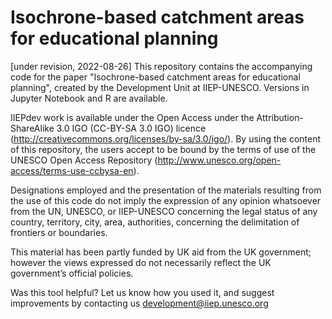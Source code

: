 # Isochrone-based catchment areas for educational planning

[under revision, 2022-08-26]
This repository contains the accompanying code for the paper "Isochrone-based catchment areas for educational planning", created by the Development Unit at IIEP-UNESCO. Versions in Jupyter Notebook and R are available.

IIEPdev work is available under the Open Access under the Attribution-ShareAlike 3.0 IGO (CC-BY-SA 3.0 IGO) licence (http://creativecommons.org/licenses/by-sa/3.0/igo/). By using the content of this repository, the users accept to be bound by the terms of use of the UNESCO Open Access Repository (http://www.unesco.org/open-access/terms-use-ccbysa-en).

Designations employed and the presentation of the materials resulting from the use of this code do not imply the expression of any opinion whatsoever from the UN, UNESCO, or IIEP-UNESCO concerning the legal status of any country, territory, city, area, authorities, concerning the delimitation of frontiers or boundaries.

This material has been partly funded by UK aid from the UK government; however the views expressed do not necessarily reflect the UK government’s official policies.

Was this tool helpful? Let us know how you used it, and suggest improvements by contacting us development@iiep.unesco.org
